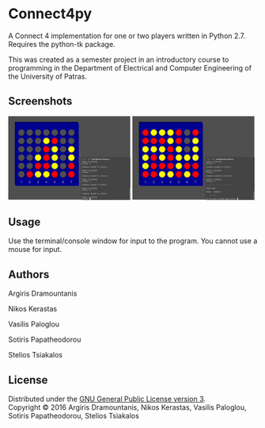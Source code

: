 # Connect4py
A Connect 4 implementation for one or two players written in Python 2.7.
Requires the python-tk package.

This was created as a semester project in an introductory course to programming
in the Department of Electrical and Computer Engineering of the University of
Patras.

## Screenshots
<img src="./Screenshots/connect4_screen1.png" width="49%"> <img src="./Screenshots/connect4_screen2.png" width="49%">

## Usage
Use the terminal/console window for input to the program. You cannot use a mouse for input.

## Authors
Argiris Dramountanis

Nikos Kerastas

Vasilis Paloglou

Sotiris Papatheodorou

Stelios Tsiakalos

## License
Distributed under the [GNU General Public License version 3](LICENSE.txt).
<br>
Copyright © 2016 Argiris Dramountanis, Nikos Kerastas, Vasilis Paloglou, Sotiris Papatheodorou, Stelios Tsiakalos
